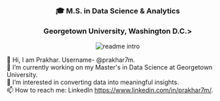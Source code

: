 <!-- markdownlint-disable MD033 MD041 -->
<p align="center">
  <h3 align="center">🎓 M.S. in Data Science & Analytics<br><br> Georgetown University, Washington D.C.></h3>
</p>

<p align="center">
  <img src="https://readme-typing-svg.demolab.com/?lines=Hey,+I+am+Prakhar+Maheshwari!;I+am+a+Data+Scientist.!;Welcome+to+my+GitHub!;&font=Fira%20Code&center=true&width=380&height=50&duration=4000&pause=1000" alt="readme intro">
</p>

👋 Hi, I am Prakhar. Username- @prakhar7m.  
🔭 I’m currently working on my Master's in Data Science at Georgetown University.  
👀 I’m interested in converting data into meaningful insights.  
📫 How to reach me: LinkedIn https://www.linkedin.com/in/prakhar7m/.  


<!--
**prakhar7m/prakhar7m** is a ✨ _special_ ✨ repository because its `README.md` (this file) appears on your GitHub profile.

Here are some ideas to get you started:

- 🔭 I’m currently working on ...
- 🌱 I’m currently learning ...
- 👯 I’m looking to collaborate on ...
- 🤔 I’m looking for help with ...
- 💬 Ask me about ...
- 📫 How to reach me: ...
- 😄 Pronouns: ...
- ⚡ Fun fact: ...
-->


